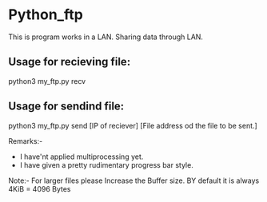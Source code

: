 # Python_ftp
This is program works in a LAN. Sharing data through LAN. 
## Usage for recieving file:
python3 my_ftp.py recv
## Usage for sendind file:
python3 my_ftp.py send [IP of reciever] [File address od the file to be sent.]

Remarks:- 
- I have'nt applied multiprocessing  yet.  
- I have given a pretty rudimentary progress bar style.


Note:- For larger files please Increase the Buffer size. BY default it is always 4KiB = 4096 Bytes

